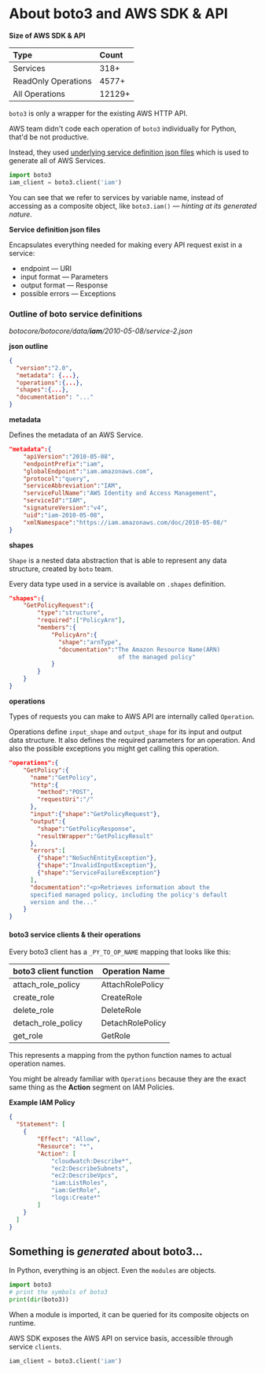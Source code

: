 # About **boto3** and AWS SDK & API


**Size of AWS SDK & API**

| Type | Count | 
|:-- |:-- | 
| Services | 318+ | 
| ReadOnly Operations | 4577+ | 
| All Operations | 12129+ | 

`boto3` is only a wrapper for the existing AWS HTTP API.

AWS team didn't code each operation of `boto3` individually for Python, that'd be not productive.

Instead, they used [underlying service definition json files](https://github.com/boto/botocore/blob/develop/botocore/data/iam/2010-05-08/service-2.json) which is used to generate all of AWS Services. 

```python 
import boto3
iam_client = boto3.client('iam')
```

You can see that we refer to services by variable name, instead of accessing as a composite object, like `boto3.iam()` — _hinting at its generated nature_.



**Service definition json files**

Encapsulates everything needed for making every API request exist in a service:

- endpoint — URI
- input format — Parameters
- output format — Response
- possible errors — Exceptions

### Outline of boto service definitions 
 _botocore/botocore/data/**iam**/2010-05-08/service-2.json_


**json outline**
```json
{
  "version":"2.0",
  "metadata": {...},
  "operations":{...},
  "shapes":{...},
  "documentation": "..."
}
```
**metadata**

Defines the metadata of an AWS Service.

```json
"metadata":{
    "apiVersion":"2010-05-08",
    "endpointPrefix":"iam",
    "globalEndpoint":"iam.amazonaws.com",
    "protocol":"query",
    "serviceAbbreviation":"IAM",
    "serviceFullName":"AWS Identity and Access Management",
    "serviceId":"IAM",
    "signatureVersion":"v4",
    "uid":"iam-2010-05-08",
    "xmlNamespace":"https://iam.amazonaws.com/doc/2010-05-08/"
}
```


**shapes**

`Shape` is a nested data abstraction that is able to represent any data structure, created by `boto` team.

Every data type used in a service is available on `.shapes` definition. 

```json
"shapes":{
    "GetPolicyRequest":{
        "type":"structure",
        "required":["PolicyArn"],
        "members":{
            "PolicyArn":{
              "shape":"arnType",
              "documentation":"The Amazon Resource Name(ARN)
                               of the managed policy"
            }
        }
    }
}
```

**operations**

Types of requests you can make to AWS API are internally called `Operation`.


Operations define `input_shape` and `output_shape` for its input and output data structure. It also defines the required parameters for an operation. And also the possible exceptions you might get calling this operation.

```json
"operations":{
    "GetPolicy":{
      "name":"GetPolicy",
      "http":{
        "method":"POST",
        "requestUri":"/"
      },
      "input":{"shape":"GetPolicyRequest"},
      "output":{
        "shape":"GetPolicyResponse",
        "resultWrapper":"GetPolicyResult"
      },
      "errors":[
        {"shape":"NoSuchEntityException"},
        {"shape":"InvalidInputException"},
        {"shape":"ServiceFailureException"}
      ],
      "documentation":"<p>Retrieves information about the 
      specified managed policy, including the policy's default 
      version and the..."
    }
}
```



#### boto3 service clients & their operations


Every boto3 client has a `_PY_TO_OP_NAME` mapping that looks like this:

| boto3 client function | Operation Name | 
| -- | -- | 
| attach_role_policy | AttachRolePolicy |
| create_role | CreateRole |
| delete_role | DeleteRole |
| detach_role_policy | DetachRolePolicy |
| get_role | GetRole |

This represents a mapping from the python function names to actual operation names. 

You might be already familiar with `Operations` because they are the exact same thing as the **Action** segment on IAM Policies.

**Example IAM Policy**
```json
{
  "Statement": [
    {
        "Effect": "Allow",
        "Resource": "*",
        "Action": [
            "cloudwatch:Describe*",
            "ec2:DescribeSubnets",
            "ec2:DescribeVpcs",
            "iam:ListRoles",
            "iam:GetRole",
            "logs:Create*"
        ]
    }
  ]
}
```

## Something is _generated_ about **boto3**...

In Python, everything is an object. Even the `modules` are objects.

```python
import boto3
# print the symbols of boto3
print(dir(boto3))
```

When a module is imported, it can be queried for its composite objects on runtime. 

AWS SDK exposes the AWS API on service basis, accessible through service `clients`. 

```python
iam_client = boto3.client('iam')
```
